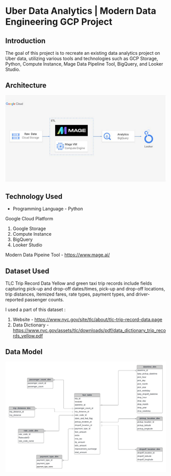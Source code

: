 # Uber Data Analytics | Modern Data Engineering GCP Project

## Introduction

The goal of this project is to recreate an existing data analytics project on Uber data, utilizing various tools and technologies such as GCP Storage, Python, Compute Instance, Mage Data Pipeline Tool, BigQuery, and Looker Studio.

## Architecture 

![Example Image](uber-project-architecture.PNG)


## Technology Used
- Programming Language - Python

Google Cloud Platform
1. Google Storage
2. Compute Instance 
3. BigQuery
4. Looker Studio

Modern Data Pipeine Tool - https://www.mage.ai/

## Dataset Used
TLC Trip Record Data
Yellow and green taxi trip records include fields capturing pick-up and drop-off dates/times, pick-up and drop-off locations, trip distances, itemized fares, rate types, payment types, and driver-reported passenger counts. 

I used a part of this dataset : 
1. Website - https://www.nyc.gov/site/tlc/about/tlc-trip-record-data.page
2. Data Dictionary - https://www.nyc.gov/assets/tlc/downloads/pdf/data_dictionary_trip_records_yellow.pdf

## Data Model
![Example Image](data_model.jpeg)

